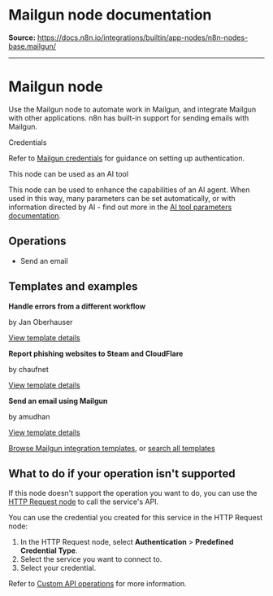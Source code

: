 # Mailgun node documentation

**Source:** https://docs.n8n.io/integrations/builtin/app-nodes/n8n-nodes-base.mailgun/

---

# Mailgun node

Use the Mailgun node to automate work in Mailgun, and integrate Mailgun with other applications. n8n has built-in support for sending emails with Mailgun.

Credentials

Refer to [Mailgun credentials](../../credentials/mailgun/) for guidance on setting up authentication.

This node can be used as an AI tool

This node can be used to enhance the capabilities of an AI agent. When used in this way, many parameters can be set automatically, or with information directed by AI - find out more in the [AI tool parameters documentation](../../../../advanced-ai/examples/using-the-fromai-function/).

## Operations

- Send an email

## Templates and examples

**Handle errors from a different workflow**

by Jan Oberhauser

[View template details](https://n8n.io/workflows/8-handle-errors-from-a-different-workflow/)

**Report phishing websites to Steam and CloudFlare**

by chaufnet

[View template details](https://n8n.io/workflows/122-report-phishing-websites-to-steam-and-cloudflare/)

**Send an email using Mailgun**

by amudhan

[View template details](https://n8n.io/workflows/522-send-an-email-using-mailgun/)

[Browse Mailgun integration templates](https://n8n.io/integrations/mailgun/), or [search all templates](https://n8n.io/workflows/)

## What to do if your operation isn't supported

If this node doesn't support the operation you want to do, you can use the [HTTP Request node](../../core-nodes/n8n-nodes-base.httprequest/) to call the service's API.

You can use the credential you created for this service in the HTTP Request node:

1. In the HTTP Request node, select **Authentication** > **Predefined Credential Type**.
2. Select the service you want to connect to.
3. Select your credential.

Refer to [Custom API operations](../../../custom-operations/) for more information.
